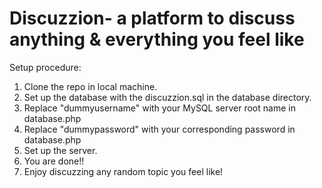 # Discuzzion- a platform to discuss anything & everything you feel like 

Setup procedure:  
1. Clone the repo in local machine.  
2. Set up the database with the discuzzion.sql in the database directory.  
3. Replace "dummyusername" with your MySQL server root name in database.php   
4. Replace "dummypassword" with your corresponding password in database.php  
5. Set up the server.  
6. You are done!!  
7. Enjoy discuzzing any random topic you feel like!   

